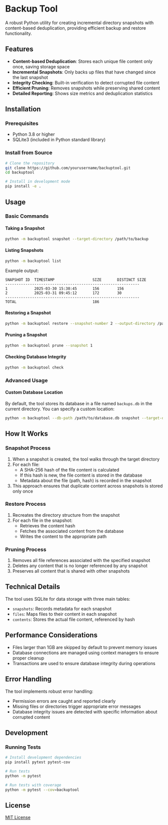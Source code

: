 # Backup Tool

A robust Python utility for creating incremental directory snapshots with content-based deduplication, providing efficient backup and restore functionality.

## Features

- **Content-based Deduplication**: Stores each unique file content only once, saving storage space
- **Incremental Snapshots**: Only backs up files that have changed since the last snapshot
- **Integrity Checking**: Built-in verification to detect corrupted file content
- **Efficient Pruning**: Removes snapshots while preserving shared content
- **Detailed Reporting**: Shows size metrics and deduplication statistics

## Installation

### Prerequisites

- Python 3.8 or higher
- SQLite3 (included in Python standard library)

### Install from Source

```bash
# Clone the repository
git clone https://github.com/yourusername/backuptool.git
cd backuptool

# Install in development mode
pip install -e .
```

## Usage

### Basic Commands

#### Taking a Snapshot

```bash
python -m backuptool snapshot --target-directory /path/to/backup
```

#### Listing Snapshots

```bash
python -m backuptool list
```

Example output:
```
SNAPSHOT ID  TIMESTAMP                 SIZE       DISTINCT SIZE  
------------------------------------------------------------
1            2025-03-30 15:30:45       156        156            
2            2025-03-31 09:45:12       172        30             
------------------------------------------------------------
TOTAL                                  186        
```

#### Restoring a Snapshot

```bash
python -m backuptool restore --snapshot-number 2 --output-directory /path/to/restore
```

#### Pruning a Snapshot

```bash
python -m backuptool prune --snapshot 1
```

#### Checking Database Integrity

```bash
python -m backuptool check
```

### Advanced Usage

#### Custom Database Location

By default, the tool stores its database in a file named `backups.db` in the current directory. You can specify a custom location:

```bash
python -m backuptool --db-path /path/to/database.db snapshot --target-directory /path/to/backup
```

## How It Works

### Snapshot Process

1. When a snapshot is created, the tool walks through the target directory
2. For each file:
   - A SHA-256 hash of the file content is calculated
   - If this hash is new, the file content is stored in the database
   - Metadata about the file (path, hash) is recorded in the snapshot
3. This approach ensures that duplicate content across snapshots is stored only once

### Restore Process

1. Recreates the directory structure from the snapshot
2. For each file in the snapshot:
   - Retrieves the content hash
   - Fetches the associated content from the database
   - Writes the content to the appropriate path

### Pruning Process

1. Removes all file references associated with the specified snapshot
2. Deletes any content that is no longer referenced by any snapshot
3. Preserves all content that is shared with other snapshots

## Technical Details

The tool uses SQLite for data storage with three main tables:
- `snapshots`: Records metadata for each snapshot
- `files`: Maps files to their content in each snapshot
- `contents`: Stores the actual file content, referenced by hash

## Performance Considerations

- Files larger than 1GB are skipped by default to prevent memory issues
- Database connections are managed using context managers to ensure proper cleanup
- Transactions are used to ensure database integrity during operations

## Error Handling

The tool implements robust error handling:
- Permission errors are caught and reported clearly
- Missing files or directories trigger appropriate error messages
- Database integrity issues are detected with specific information about corrupted content

## Development

### Running Tests

```bash
# Install development dependencies
pip install pytest pytest-cov

# Run tests
python -m pytest

# Run tests with coverage
python -m pytest --cov=backuptool
```

## License

[MIT License](LICENSE)
